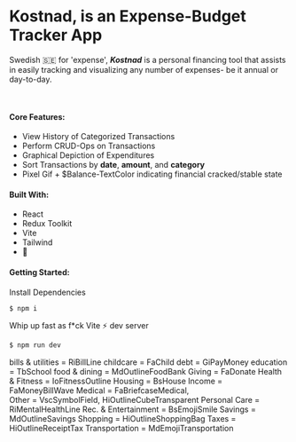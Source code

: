 # Kostnad, is an Expense-Budget Tracker App

Swedish 🇸🇪 for 'expense', <em>**Kostnad**</em> is a personal financing tool that assists in easily tracking and visualizing any number of expenses- be it annual or day-to-day.

<br />

#### Core Features:
- View History of Categorized Transactions
- Perform CRUD-Ops on Transactions
- Graphical Depiction of Expenditures
- Sort Transactions by **date**, **amount**, and **category**
- Pixel Gif + $Balance-TextColor indicating financial cracked/stable state

#### Built With:
- React
- Redux Toolkit
- Vite
- Tailwind
- 💛

#### Getting Started:

Install Dependencies
```bash
$ npm i
```

Whip up fast as f*ck Vite ⚡️ dev server
```bash
$ npm run dev
```

bills & utilities = RiBillLine
childcare = FaChild
debt = GiPayMoney
education = TbSchool
food & dining = MdOutlineFoodBank
Giving = FaDonate
Health & Fitness = IoFitnessOutline
Housing = BsHouse
Income = FaMoneyBillWave
Medical = FaBriefcaseMedical,  
Other = VscSymbolField, HiOutlineCubeTransparent
Personal Care = RiMentalHealthLine
Rec. & Entertainment = BsEmojiSmile
Savings = MdOutlineSavings
Shopping = HiOutlineShoppingBag
Taxes = HiOutlineReceiptTax
Transportation = MdEmojiTransportation